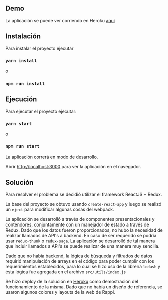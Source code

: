 
## Demo
La aplicación se puede ver corriendo en Heroku [aquí]([https://murmuring-chamber-91344.herokuapp.com/)

## Instalación
Para instalar el proyecto ejecutar

### `yarn install`
o
### `npm run install`


## Ejecución
Para ejecutar el proyecto ejecutar: 

### `yarn start`
  o
  ### `npm run start`

La aplicación correrá en modo de desarrollo.<br>

Abrir [http://localhost:3000](http://localhost:3000) para ver la aplicación en el navegador.

  
## Solución

Para resolver el problema se decidió utilizar el framework ReactJS + Redux.

La base del proyecto se obtuvo usando `create-react-app` y luego se realizó un `eject` para modificar algunas cosas del webpack.

La aplicación se desarrolló a través de componentes presentacionales y contendores, conjuntamente con un manejador de estado a través de Redux.
Dado que los datos fueron proporcionados, no hubo la necesidad de realizar llamados de API's a backend. En caso de ser requerido se podría usar `redux-thunk` o  `redux-saga`. La aplicación se desarrolló de tal manera que incluir llamados a API's se puede realizar de una manera muy sencilla. 

Dado que no habia backend, la lógica de búsqueda y filtrados de datos requirió manipulación de arrays en el código para poder cumplir con los requerimientos establecidos, para lo cual se hizo uso de la librería `lodash` y ésta lógica fue agregada en el archivo `src/utils/index.js`

Se hizo deploy de la solución en [Heroku](https://murmuring-chamber-91344.herokuapp.com/) como demostración del funcionamiento de la misma. Dado que no había un diseño de referencia, se usaron algunos colores y layouts de la web de Rappi.



